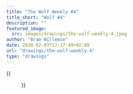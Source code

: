 ```yaml
---
title: "The Wolf Weekly #4"
title_short: "Wolf #4"
description: ""
featured_image:
  src: images/drawings/the-wolf-weekly-4.jpeg
author: "Bram Willemse"
date: 2020-02-03T17:17:49+02:00
url: "drawings/the-wolf-weekly-4"
type: "drawings"
---
```


{{<figure src="images/drawings/the-wolf-weekly-4.jpeg">}}